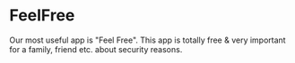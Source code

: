 # FeelFree
Our most useful app is "Feel Free". This app is totally free &amp; very important for a family, friend etc. about security reasons. 
